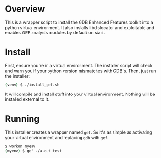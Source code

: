 # Overview
This is a wrapper script to install the GDB Enhanced Features toolkit into a python virtual environment. It also installs libdislocator and exploitable and enables GEF analysis modules by default on start.

# Install
First, ensure you're in a virtual environment. The installer script will check and warn you if your python version mismatches with GDB's. Then, just run the installer:

```bash
(venv) $ ./install_gef.sh
```

It will compile and install stuff into your virtual environment. Nothing will be installed external to it.

# Running
This installer creates a wrapper named `gef`. So it's as simple as activating your virtual environment and replacing `gdb` with `gef`.

```bash
$ workon myenv
(myenv) $ gef ./a.out test
```
